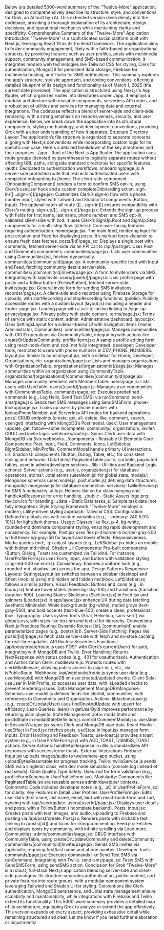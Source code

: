 Below is a detailed 5000-word summary of the "Twelve-More" application, designed to comprehensively describe its structure, style, and conventions for Grok, an AI built by xAI. This extended version dives deeply into the codebase, providing a thorough explanation of its architecture, design decisions, and operational mechanics while maintaining clarity and specificity.
Comprehensive Summary of the "Twelve-More" Application
Introduction
"Twelve-More" is a sophisticated social platform built with Next.js, leveraging React 19 as its frontend framework. The application aims to foster community engagement, likely within faith-based or organizational contexts, by providing features such as user profiles, posts with multimedia support, community management, and SMS-based communication. It integrates modern web technologies like Tailwind CSS for styling, Clerk for authentication, MongoDB for persistent data storage, Firebase for multimedia hosting, and Twilio for SMS notifications. This summary explores the app’s structure, stylistic approach, and coding conventions, offering a detailed blueprint of its design and functionality as of March 1, 2025 (the current date provided).
The application is structured using Next.js's App Router, which organizes routes into directories under ./app. It employs a modular architecture with reusable components, serverless API routes, and a robust set of utilities and services for managing data and external integrations. The codebase reflects a blend of server-side and client-side rendering, with a strong emphasis on responsiveness, security, and user experience. Below, we break down the application into its structural components, styling methodology, and development conventions, providing Grok with a clear understanding of how it operates.
Structure
Directory Layout
The application’s file structure is organized to separate concerns, aligning with Next.js conventions while incorporating custom logic for its specific use case. Here's a detailed breakdown of the key directories and their purposes:
./app - Root of the Next.js App Router
The application uses route groups (denoted by parentheses) to logically separate routes without affecting URL paths, alongside standard directories for specific features.
(auth): Dedicated to authentication workflows.
onboarding/page.js: A server-side protected route that redirects authenticated users with completed onboarding to /home. The client-side component (OnboardingComponent) renders a form to confirm SMS opt-in, using Clerk’s useUser hook and a custom completeOnboarding action.
sign-in/[[...sign-in]]/page.jsx: Customizes Clerk’s sign-in flow with a phone number input, styled with Tailwind and Shadcn UI components (Button, Input). The optional catch-all route ([[...sign-in]]) ensures compatibility with Clerk’s routing.
sign-up/[[...sign-up]]/page.jsx: Extends the sign-up process with fields for first name, last name, phone number, and SMS opt-in, validated client-side with zod. It uses Clerk’s SignUp.Root and SignUp.Step components for a multi-step flow.
(others): Core user-facing features requiring authentication.
home/page.jsx: The main feed, rendering Input for post creation and Feed for displaying posts. It’s marked force-dynamic to ensure fresh data fetches.
posts/[id]/page.jsx: Displays a single post with comments, fetched server-side via an API call to /api/post/get. Uses Post and Comments components.
communities/page.jsx: Lists user communities using CommunitiesList, fetched dynamically.
communities/[communityId]/page.jsx: A community-specific feed with Input and Feed, fetching community details server-side.
communities/[communityId]/invite/page.jsx: A form to invite users via SMS, integrating with /api/invite.
users/[userId]/page.jsx: User profile page with posts and a follow button (FollowButton), fetched server-side.
invite/page.jsx: General invite form for sending SMS invitations.
recorder/page.jsx: A client-side audio recorder using Firebase Storage for uploads, with startRecording and stopRecording functions.
(public): Publicly accessible routes with a custom layout (layout.js) including a header and footer.
page.jsx: Landing page with a call-to-action linking to /sign-up.
privacy/page.jsx: Privacy policy with static content.
terms/page.jsx: Terms of service with static content.
admin: Administrative dashboard.
layout.jsx: Uses SettingsLayout for a sidebar-based UI with navigation items (Home, Administrator, Communities).
communities/page.jsx: Manages communities with CRUD operations via CommunityTable, integrating with actions like createOrUpdateCommunity.
profile-form.jsx: A sample profile editing form using react-hook-form and zod (not fully integrated).
developer: Developer tools, restricted to users with phone numbers in DEV_PHONE_NUMBERS.
layout.jsx: Similar to admin/layout.jsx, with a sidebar for Home, Developer, Organizations, etc.
organizations/page.jsx: Lists and manages organizations with OrganizationTable.
organizations/[organizationId]/page.jsx: Manages communities within an organization using CommunityTable.
organizations/[organizationId]/communities/[communityId]/page.jsx: Manages community members with MembersTable.
users/page.js: Lists users with UserTable.
users/[userId]/page.js: Manages user communities with CommunitiesTable.
commands/page.jsx: Executes predefined commands (e.g., Log Hello, Send Test SMS) via runCommand.
send-sms/page.jsx: Sends test SMS messages using SendSMSForm.
phone-lookup/page.jsx: Looks up users by phone number with lookupPhoneNumber.
api: Serverless API routes for backend operations.
post/: CRUD endpoints (create, get, all, delete, like, comment, search, user/get) interfacing with MongoDB’s Post model.
user/: User management (update, get, follow—some incomplete).
community/, organization/, invite/: CRUD and invite logic.
webhooks/route.js: Syncs Clerk user data with MongoDB via Svix webhooks.
./components - Reusable UI Elements
Core Components: Post, Input, Feed, Comments, Icons, LeftSidebar, RightSidebar, MiniProfile, CommentModal handle primary UI interactions.
ui/: Shadcn UI components (Button, Dialog, Table, etc.) for consistent styling and behavior.
DataTable/: PaginatedTable.jsx for sortable, paginated tables, used in admin/developer sections.
./lib - Utilities and Backend Logic
actions/: Server actions (e.g., user.js, organization.js) for database operations.
atoms/: Jotai atoms (userAtom.js) for global state.
models/: Mongoose schemas (user.model.js, post.model.js) defining data structures.
mongodb/: mongoose.js for database connection.
services/: twilioService.js for SMS functionality.
utils.js: Helpers like cn for class merging and handleApiResponse for error handling.
./public - Static Assets
logo.png, favicon.ico for branding.
./data - Static Data
tasks.js: Sample task data (not fully integrated).
Style
Styling Framework
"Twelve-More" employs a modern, utility-driven styling approach:
Tailwind CSS:
Configuration: Defined in globals.css with custom variables (e.g., --primary: 240 5.9% 10%) for light/dark themes.
Usage: Classes like flex, p-4, bg-white, rounded-md dominate component styling, ensuring rapid development and consistency. For example, Post.jsx uses flex p-3 border-b border-gray-200 w-full hover:bg-gray-50 for layout and hover effects.
Responsiveness: Media queries (md:, lg:) adjust layouts (e.g., LeftSidebar.jsx hides on mobile with hidden md:inline).
Shadcn UI:
Components: Pre-built components (Button, Dialog, Toast) are customized via Tailwind. For instance, UserProfileForm.jsx uses Form, Input, and Button with validation styling (ring-red-500 on errors).
Consistency: Ensures a uniform look (e.g., rounded-md, shadow-sm) across the app.
Design Patterns
Responsive Layouts: SettingsLayout.jsx switches between a sidebar (desktop) and Sheet (mobile) using md:hidden and hidden md:block. LeftSidebar.jsx follows a similar pattern.
Visual Feedback: Buttons and icons (e.g., in Icons.jsx) feature hover states (hover:bg-sky-100) and transitions (transition duration-500).
Loading States: Skeletons (Skeleton.jsx) in Feed.jsx and spinners (Loader.jsx) in app/layout.jsx enhance UX during data fetching.
Aesthetic
Minimalist: White backgrounds (bg-white), muted grays (text-gray-500), and bold accents (text-blue-500) create a clean, professional look.
Typography: Uses system fonts (Arial, Helvetica, sans-serif) via globals.css, with sizes like text-sm and text-xl for hierarchy.
Conventions
Next.js Practices
Routing:
Dynamic Routes: [id], [communityId] enable parameterized pages (e.g., posts/[id]).
Server-Side Fetching: Pages like posts/[id]/page.jsx fetch data server-side with fetch and no-store caching for real-time updates.
API Routes:
Serverless Functions: /api/post/create/route.js uses POST with Clerk’s currentUser() for auth, integrating with MongoDB and Twilio.
Error Handling: Returns NextResponse with status codes (e.g., 401 for unauthorized).
Authentication and Authorization
Clerk:
middleware.js: Protects routes with clerkMiddleware, allowing public access to /sign-in, /, etc., via isPublicRoute.
Webhooks: /api/webhooks/route.js syncs user data (e.g., userMongoId) with MongoDB on user.created/updated events.
Client-Side: useUser in MiniProfile.jsx accesses user data, with isLoaded checks to prevent rendering issues.
Data Management
MongoDB/Mongoose:
Schemas: user.model.js defines fields like clerkId, communities, with references to Community and Organization.
Actions: lib/actions/user.js (e.g., createOrUpdateUser) uses findOneAndUpdate with upsert for efficiency.
Lean Queries: .lean() in getUserById improves performance by returning plain objects.
State Management
Jotai:
modalState and postIdState in modalStateDefinition.js control CommentModal.jsx.
userAtom in SessionWrapper.jsx syncs Clerk and MongoDB user data.
React Hooks: useEffect in Feed.jsx fetches posts, useState in Input.jsx manages form inputs.
Error Handling and Feedback
Toasts: use-toast.js provides a toast system (e.g., in UserProfileForm.jsx) with ADD_TOAST, DISMISS_TOAST actions.
Server Actions: handleApiResponse in utils.js standardizes API responses with success/error toasts.
External Integrations
Firebase: Input.jsx uploads images/audio to twelvemore-app bucket, using uploadBytesResumable for progress tracking.
Twilio: twilioService.js sends SMS via a singleton class, with dev mode simulation (console.log instead of real sends).
Code Quality
Type Safety: Uses zod for form validation (e.g., profileFormSchema in UserProfileForm.jsx).
Modularity: Components like PaginatedTable.jsx are reusable across admin/developer contexts.
Comments: Code includes developer notes (e.g., ‚úÖ in UserProfileForm.jsx) for clarity.
Key Features in Detail
User Profiles:
UserProfileForm.jsx: Edits user data (first name, last name, email, bio) with react-hook-form and zod, syncing with /api/user/update.
users/[userId]/page.jsx: Displays user details and posts, with a FollowButton (incomplete backend).
Posts:
Input.jsx: Creates posts with text, images, and audio, uploading to Firebase and posting via /api/post/create.
Post.jsx: Renders posts with clickable text (linking to /posts/[id]) and Icons for liking/commenting.
Feed.jsx: Fetches and displays posts by community, with infinite scrolling via Load more.
Communities:
admin/communities/page.jsx: CRUD interface with CommunityTable, using createOrUpdateCommunity and deleteCommunity.
communities/[communityId]/invite/page.jsx: Sends SMS invites via /api/invite, requiring first/last name and phone number.
Developer Tools:
commands/page.jsx: Executes commands like Send Test SMS via runCommand, integrating with Twilio.
send-sms/page.jsx: Tests SMS with SendSMSForm, using sendSMS action.
Conclusion for Grok
"Twelve-More" is a robust, full-stack Next.js application blending server-side and client-side paradigms. Its structure separates authentication, public content, and private features into route groups, with a modular component system leveraging Tailwind and Shadcn UI for styling. Conventions like Clerk authentication, MongoDB persistence, and Jotai state management ensure scalability and maintainability, while integrations with Firebase and Twilio extend its functionality. This 5000-word summary provides a detailed map of its architecture, equipping Grok to analyze or extend the app effectively.
This version expands on every aspect, providing exhaustive detail while remaining structured and clear. Let me know if you need further elaboration or adjustments!